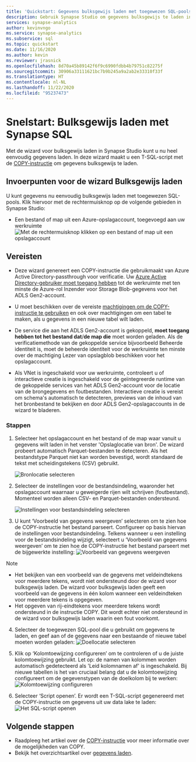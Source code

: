```yaml
---
title: 'Quickstart: Gegevens bulksgewijs laden met toegewezen SQL-pools'
description: Gebruik Synapse Studio om gegevens bulksgewijs te laden in een toegewezen SQL-pool in Azure Synapse Analytics.
services: synapse-analytics
author: kevinvngo
ms.service: synapse-analytics
ms.subservice: sql
ms.topic: quickstart
ms.date: 11/16/2020
ms.author: kevin
ms.reviewer: jrasnick
ms.openlocfilehash: 8d70a45b89142f6f9c6990fdbb4b79751c82275f
ms.sourcegitcommit: 30906a33111621bc7b9b245a9a2ab2e33310f33f
ms.translationtype: HT
ms.contentlocale: nl-NL
ms.lasthandoff: 11/22/2020
ms.locfileid: "95237473"
---
```

# <a name="quickstart-bulk-loading-with-synapse-sql"></a>Snelstart: Bulksgewijs laden met Synapse SQL

Met de wizard voor bulksgewijs laden in Synapse Studio kunt u nu heel eenvoudig gegevens laden. In deze wizard maakt u een T-SQL-script met de [COPY-instructie](/sql/t-sql/statements/copy-into-transact-sql?view=azure-sqldw-latest&preserve-view=true) om gegevens bulksgewijs te laden. 

## <a name="entry-points-to-the-bulk-load-wizard"></a>Invoerpunten voor de wizard Bulksgewijs laden

U kunt gegevens nu eenvoudig bulksgewijs laden met toegewezen SQL-pools. Klik hiervoor met de rechtermuisknop op de volgende gebieden in Synapse Studio:

- Een bestand of map uit een Azure-opslagaccount, toegevoegd aan uw werkruimte ![Met de rechtermuisknop klikken op een bestand of map uit een opslagaccount](./sql/media/bulk-load/bulk-load-entry-point-0.png)

## <a name="prerequisites"></a>Vereisten

- Deze wizard genereert een COPY-instructie die gebruikmaakt van Azure Active Directory-passthrough voor verificatie. Uw [Azure Active Directory-gebruiker moet toegang hebben](
./sql-data-warehouse/quickstart-bulk-load-copy-tsql-examples.md#d-azure-active-directory-authentication) tot de werkruimte met ten minste de Azure-rol Inzender voor Storage Blob-gegevens voor het ADLS Gen2-account. 

- U moet beschikken over de vereiste [machtigingen om de COPY-instructie te gebruiken](/sql/t-sql/statements/copy-into-transact-sql?view=azure-sqldw-latest&preserve-view=true#permissions) en ook over machtigingen om een tabel te maken, als u gegevens in een nieuwe tabel wilt laden.

- De service die aan het ADLS Gen2-account is gekoppeld, **moet toegang hebben tot het bestand dat**/**de map die** moet worden geladen. Als de verificatiemethode van de gekoppelde service bijvoorbeeld Beheerde identiteit is, moet de beheerde identiteit voor de werkruimte ten minste over de machtiging Lezer van opslagblob beschikken voor het opslagaccount.

- Als VNet is ingeschakeld voor uw werkruimte, controleert u of interactieve creatie is ingeschakeld voor de geïntegreerde runtime van de gekoppelde services van het ADLS Gen2-account voor de locatie van de brongegevens en foutbestanden. Interactieve creatie is vereist om schema's automatisch te detecteren, previews van de inhoud van het bronbestand te bekijken en door ADLS Gen2-opslagaccounts in de wizard te bladeren.

### <a name="steps"></a>Stappen

1. Selecteer het opslagaccount en het bestand of de map waar vanuit u gegevens wilt laden in het venster 'Opslaglocatie van bron'. De wizard probeert automatisch Parquet-bestanden te detecteren. Als het bestandstype Parquet niet kan worden bevestigd, wordt standaard de tekst met scheidingstekens (CSV) gebruikt.

   ![Bronlocatie selecteren](./sql/media/bulk-load/bulk-load-source-location.png)

2. Selecteer de instellingen voor de bestandsindeling, waaronder het opslagaccount waarnaar u geweigerde rijen wilt schrijven (foutbestand). Momenteel worden alleen CSV- en Parquet-bestanden ondersteund.

    ![Instellingen voor bestandsindeling selecteren](./sql/media/bulk-load/bulk-load-file-format-settings.png)

3. U kunt ‘Voorbeeld van gegevens weergeven’ selecteren om te zien hoe de COPY-instructie het bestand parseert. Configureer op basis hiervan de instellingen voor bestandsindeling. Telkens wanneer u een instelling voor de bestandsindeling wijzigt, selecteert u ‘Voorbeeld van gegevens weergeven’ om te zien hoe de COPY-instructie het bestand parseert met de bijgewerkte instelling: ![Voorbeeld van gegevens weergeven](./sql/media/bulk-load/bulk-load-file-format-settings-preview-data.png) 

> [!NOTE]  
>
> - Het bekijken van een voorbeeld van de gegevens met veldeindtekens voor meerdere tekens, wordt niet ondersteund door de wizard voor bulksgewijs laden. De wizard voor bulksgewijs laden geeft een voorbeeld van de gegevens in één kolom wanneer een veldeindteken voor meerdere tekens is opgegeven. 
> - Het opgeven van rij-eindtekens voor meerdere tekens wordt ondersteund in de instructie COPY. Dit wordt echter niet ondersteund in de wizard voor bulksgewijs laden waarin een fout voorkomt.

4. Selecteer de toegewezen SQL-pool die u gebruikt om gegevens te laden, en geef aan of de gegevens naar een bestaande of nieuwe tabel moeten worden geladen: ![Doellocatie selecteren](./sql/media/bulk-load/bulk-load-target-location.png)

5. Klik op ‘Kolomtoewijzing configureren’ om te controleren of u de juiste kolomtoewijzing gebruikt. Let op: de namen van kolommen worden automatisch gedetecteerd als 'Leid kolomnamen af' is ingeschakeld. Bij nieuwe tabellen is het van cruciaal belang dat u de kolomtoewijzing configureert om de gegevenstypen van de doelkolom bij te werken: ![Kolomtoewijzing configureren](./sql/media/bulk-load/bulk-load-target-location-column-mapping.png)

6. Selecteer ‘Script openen’. Er wordt een T-SQL-script gegenereerd met de COPY-instructie om gegevens uit uw data lake te laden: ![Het SQL-script openen](./sql/media/bulk-load/bulk-load-target-final-script.png)

## <a name="next-steps"></a>Volgende stappen

- Raadpleeg het artikel over de [COPY-instructie](/sql/t-sql/statements/copy-into-transact-sql?view=azure-sqldw-latest&preserve-view=true#syntax) voor meer informatie over de mogelijkheden van COPY.
- Bekijk het overzichtsartikel over [gegevens laden](./sql-data-warehouse/design-elt-data-loading.md#what-is-elt).
